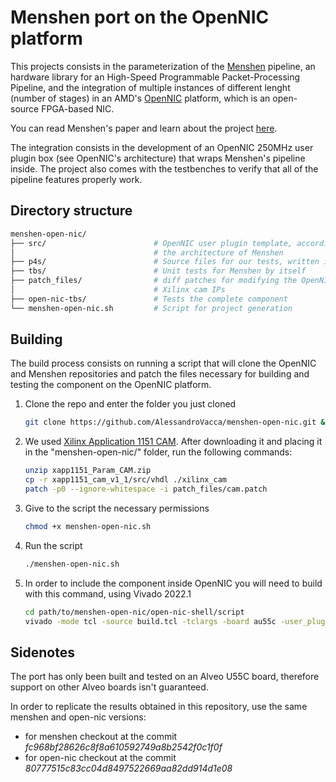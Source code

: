 # Menshen port on the OpenNIC platform
This projects consists in the parameterization of the [Menshen](https://github.com/multitenancy-project/menshen) pipeline, an hardware library for an High-Speed Programmable Packet-Processing Pipeline, and the integration of multiple instances of different lenght (number of stages) in an AMD's [OpenNIC](https://github.com/Xilinx/open-nic-shell) platform, which is an open-source FPGA-based NIC.

You can read Menshen's paper and learn about the project [here](https://www.usenix.org/system/files/nsdi22-paper-wang_tao.pdf).

The integration consists in the development of an OpenNIC 250MHz user plugin box (see OpenNIC's architecture) that wraps Menshen's pipeline inside. The project also comes with the testbenches to verify that all of the pipeline features properly work.
## Directory structure
 ```sh
menshen-open-nic/
├── src/                        # OpenNIC user plugin template, accordingly patched for 
│                               # the architecture of Menshen
├── p4s/                        # Source files for our tests, written in the P4 language
├── tbs/                        # Unit tests for Menshen by itself
├── patch_files/                # diff patches for modifying the OpenNIC environment and the 
│                               # Xilinx cam IPs
├── open-nic-tbs/               # Tests the complete component
└── menshen-open-nic.sh         # Script for project generation
```
## Building
The build process consists on running a script that will clone the OpenNIC and Menshen repositories and patch the files necessary for building and testing the component on the OpenNIC platform.
1. Clone the repo and enter the folder you just cloned
   ```sh
   git clone https://github.com/AlessandroVacca/menshen-open-nic.git && cd menshen-open-nic
   ```
2. We used [Xilinx Application 1151 CAM](https://www.xilinx.com/member/forms/download/design-license.html?cid=154257&filename=xapp1151_Param_CAM.zip). 
   After downloading it and placing it in the "menshen-open-nic/" folder, run the following commands:
   ```sh
   unzip xapp1151_Param_CAM.zip
   cp -r xapp1151_cam_v1_1/src/vhdl ./xilinx_cam
   patch -p0 --ignore-whitespace -i patch_files/cam.patch
   ```
3. Give to the script the necessary permissions
   ```sh
   chmod +x menshen-open-nic.sh
   ```
4. Run the script
   ```sh
   ./menshen-open-nic.sh
   ```
5. In order to include the component inside OpenNIC you will need to build with this command, using Vivado 2022.1
   ```sh
   cd path/to/menshen-open-nic/open-nic-shell/script
   vivado -mode tcl -source build.tcl -tclargs -board au55c -user_plugin ../../src
   ```
## Sidenotes
The port has only been built and tested on an Alveo U55C board, therefore support on other Alveo boards isn't guaranteed.

In order to replicate the results obtained in this repository, use the same menshen and open-nic versions:
- for menshen checkout at the commit *fc968bf28626c8f8a610592749a8b2542f0c1f0f*
- for open-nic checkout at the commit *80777515c83cc04d8497522669aa82dd914d1e08*
